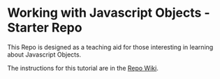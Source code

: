 # Working with Javascript Objects - Starter Repo

This Repo is designed as a teaching aid for those interesting in learning about Javascript Objects.

The instructions for this tutorial are in the [Repo Wiki](https://github.com/mustbebuilt/javascript-objects-json-lab/wiki).